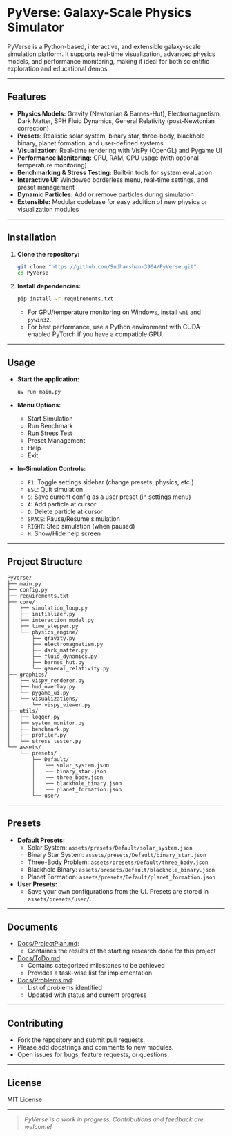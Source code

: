 # PyVerse: Galaxy-Scale Physics Simulator

PyVerse is a Python-based, interactive, and extensible galaxy-scale simulation platform. It supports real-time visualization, advanced physics models, and performance monitoring, making it ideal for both scientific exploration and educational demos.

---

## Features

- **Physics Models:** Gravity (Newtonian & Barnes-Hut), Electromagnetism, Dark Matter, SPH Fluid Dynamics, General Relativity (post-Newtonian correction)
- **Presets:** Realistic solar system, binary star, three-body, blackhole binary, planet formation, and user-defined systems
- **Visualization:** Real-time rendering with VisPy (OpenGL) and Pygame UI
- **Performance Monitoring:** CPU, RAM, GPU usage (with optional temperature monitoring)
- **Benchmarking & Stress Testing:** Built-in tools for system evaluation
- **Interactive UI:** Windowed borderless menu, real-time settings, and preset management
- **Dynamic Particles:** Add or remove particles during simulation
- **Extensible:** Modular codebase for easy addition of new physics or visualization modules

---

## Installation

1. **Clone the repository:**

   ```sh
   git clone "https://github.com/Sudharshan-3904/PyVerse.git"
   cd PyVerse
   ```

2. **Install dependencies:**

   ```sh
   pip install -r requirements.txt
   ```

   - For GPU/temperature monitoring on Windows, install `wmi` and `pywin32`.
   - For best performance, use a Python environment with CUDA-enabled PyTorch if you have a compatible GPU.

---

## Usage

- **Start the application:**

  ```sh
  uv run main.py
  ```

- **Menu Options:**
  - Start Simulation
  - Run Benchmark
  - Run Stress Test
  - Preset Management
  - Help
  - Exit

- **In-Simulation Controls:**
  - `F1`: Toggle settings sidebar (change presets, physics, etc.)
  - `ESC`: Quit simulation
  - `S`: Save current config as a user preset (in settings menu)
  - `A`: Add particle at cursor
  - `D`: Delete particle at cursor
  - `SPACE`: Pause/Resume simulation
  - `RIGHT`: Step simulation (when paused)
  - `H`: Show/Hide help screen

---

## Project Structure

```text
PyVerse/
├── main.py
├── config.py
├── requirements.txt
├── core/
│   ├── simulation_loop.py
│   ├── initializer.py
│   ├── interaction_model.py
│   ├── time_stepper.py
│   └── physics_engine/
│       ├── gravity.py
│       ├── electromagnetism.py
│       ├── dark_matter.py
│       ├── fluid_dynamics.py
│       ├── barnes_hut.py
│       └── general_relativity.py
├── graphics/
│   ├── vispy_renderer.py
│   ├── hud_overlay.py
│   └── pygame_ui.py
│   └── visualizations/
│       └── vispy_viewer.py
├── utils/
│   ├── logger.py
│   ├── system_monitor.py
│   ├── benchmark.py
│   ├── profiler.py
│   └── stress_tester.py
└── assets/
    └── presets/
        ├── Default/
        │   ├── solar_system.json
        │   ├── binary_star.json
        │   ├── three_body.json
        │   ├── blackhole_binary.json
        │   └── planet_formation.json
        └── user/
```

---

## Presets

- **Default Presets:**
  - Solar System: `assets/presets/Default/solar_system.json`
  - Binary Star System: `assets/presets/Default/binary_star.json`
  - Three-Body Problem: `assets/presets/Default/three_body.json`
  - Blackhole Binary: `assets/presets/Default/blackhole_binary.json`
  - Planet Formation: `assets/presets/Default/planet_formation.json`
- **User Presets:**
  - Save your own configurations from the UI. Presets are stored in `assets/presets/user/`.

---

## Documents

- [Docs/ProjectPlan.md](Docs/ProjectPlan.md):
  - Containes the results of the starting research done for this project
- [Docs/ToDo.md](Docs/ToDo.md):
  - Contains categorized milestones to be achieved
  - Provides a task-wise list for implementation
- [Docs/Problems.md](Docs/Problems.md):
  - List of problems identified
  - Updated with status and current progress

---

## Contributing

- Fork the repository and submit pull requests.
- Please add docstrings and comments to new modules.
- Open issues for bugs, feature requests, or questions.

---

## License

MIT License

---

> *PyVerse is a work in progress. Contributions and feedback are welcome!*
